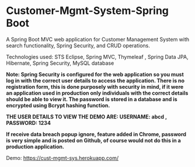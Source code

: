 # Customer-Mgmt-System-Spring Boot

A Spring Boot MVC web application for Customer Management System with search functionality, Spring Security, and CRUD operations.


Technologies used: STS Eclipse, Spring MVC, Thymeleaf , Spring Data JPA, Hibernate, Spring Security, MySQL database


**Note: Spring Security is configured for the web application so you must log in with the correct user details to access the application. There is no registration form, this is done purposely with security in mind, if it were an application used in production only individuals with the correct details should be able to view it. The password is stored in a database and is encrypted using Bcrypt hashing function.**

**THE USER DETAILS TO VIEW THE DEMO ARE: USERNAME: abcd , PASSWORD: 1234**

**If receive data breach popup ignore, feature added in Chrome, password is very simple and is posted on Github, of course would not do this in a production application.**

Demo: https://cust-mgmt-sys.herokuapp.com/

